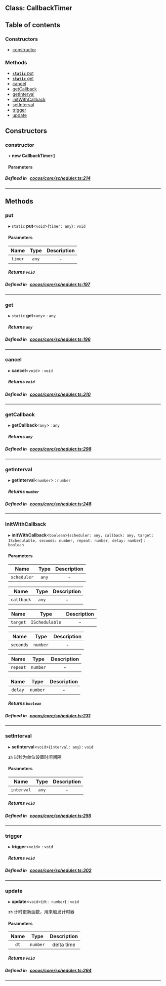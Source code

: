 
## Class: CallbackTimer





<div class="table-of-content">
<h2>Table of contents</h2>


### Constructors

- [ constructor](#constructor)

### Methods

- [ **`static`**  put](#put)
- [ **`static`**  get](#get)
- [ cancel](#cancel)
- [ getCallback](#getCallback)
- [ getInterval](#getInterval)
- [ initWithCallback](#initWithCallback)
- [ setInterval](#setInterval)
- [ trigger](#trigger)
- [ update](#update)
</div>

## Constructors


### constructor
<div style="margin-left: 10px;">

• **new CallbackTimer**()

#### Parameters
</div>

##### Defined in &nbsp;   [cocos/core/scheduler.ts:214](https://github.com/cocos-creator/engine/blob/c7bf6b8a9/cocos/core/scheduler.ts#L214)&nbsp;


---

<!---->
## Methods

### put
<div style="margin-left: 10px;">

▸ `static`  **put**<`void`\>(`timer: any`) : `void`




<!---->
<!--    #### Returns `void` -->
<!---->

#### Parameters

| Name | Type | Description |
| :------: | :------: | :------: |
| `timer` | `any` | - |



##### Returns `void`




</div>

##### Defined in &nbsp;   [cocos/core/scheduler.ts:197](https://github.com/cocos-creator/engine/blob/c7bf6b8a9/cocos/core/scheduler.ts#L197)&nbsp;
___
### get
<div style="margin-left: 10px;">

▸ `static`  **get**<`any`\> : `any`




<!---->
<!--    #### Returns `any` -->
<!---->


##### Returns `any`




</div>

##### Defined in &nbsp;   [cocos/core/scheduler.ts:196](https://github.com/cocos-creator/engine/blob/c7bf6b8a9/cocos/core/scheduler.ts#L196)&nbsp;
___
### cancel
<div style="margin-left: 10px;">

▸   **cancel**<`void`\> : `void`




<!---->
<!--    #### Returns `void` -->
<!---->


##### Returns `void`




</div>

##### Defined in &nbsp;   [cocos/core/scheduler.ts:310](https://github.com/cocos-creator/engine/blob/c7bf6b8a9/cocos/core/scheduler.ts#L310)&nbsp;
___
### getCallback
<div style="margin-left: 10px;">

▸   **getCallback**<`any`\> : `any`




<!---->
<!--    #### Returns `any` -->
<!---->


##### Returns `any`




</div>

##### Defined in &nbsp;   [cocos/core/scheduler.ts:298](https://github.com/cocos-creator/engine/blob/c7bf6b8a9/cocos/core/scheduler.ts#L298)&nbsp;
___
### getInterval
<div style="margin-left: 10px;">

▸   **getInterval**<`number`\> : `number`




<!---->
<!--    #### Returns `number` returns interval of timer
-->
<!---->


##### Returns `number`




</div>

##### Defined in &nbsp;   [cocos/core/scheduler.ts:248](https://github.com/cocos-creator/engine/blob/c7bf6b8a9/cocos/core/scheduler.ts#L248)&nbsp;
___
### initWithCallback
<div style="margin-left: 10px;">

▸   **initWithCallback**<`boolean`\>(`scheduler: any, callback: any, target: ISchedulable, seconds: number, repeat: number, delay: number`) : `boolean`




<!---->
<!--    #### Returns `boolean` -->
<!---->

#### Parameters

| Name | Type | Description |
| :------: | :------: | :------: |
| `scheduler` | `any` | - |

| Name | Type | Description |
| :------: | :------: | :------: |
| `callback` | `any` | - |

| Name | Type | Description |
| :------: | :------: | :------: |
| `target` | `ISchedulable` | - |

| Name | Type | Description |
| :------: | :------: | :------: |
| `seconds` | `number` | - |

| Name | Type | Description |
| :------: | :------: | :------: |
| `repeat` | `number` | - |

| Name | Type | Description |
| :------: | :------: | :------: |
| `delay` | `number` | - |



##### Returns `boolean`




</div>

##### Defined in &nbsp;   [cocos/core/scheduler.ts:231](https://github.com/cocos-creator/engine/blob/c7bf6b8a9/cocos/core/scheduler.ts#L231)&nbsp;
___
### setInterval
<div style="margin-left: 10px;">

▸   **setInterval**<`void`\>(`interval: any`) : `void`




**`zh`** 以秒为单位设置时间间隔





<!---->
<!--    #### Returns `void` -->
<!---->

#### Parameters

| Name | Type | Description |
| :------: | :------: | :------: |
| `interval` | `any` | - |



##### Returns `void`




</div>

##### Defined in &nbsp;   [cocos/core/scheduler.ts:255](https://github.com/cocos-creator/engine/blob/c7bf6b8a9/cocos/core/scheduler.ts#L255)&nbsp;
___
### trigger
<div style="margin-left: 10px;">

▸   **trigger**<`void`\> : `void`




<!---->
<!--    #### Returns `void` -->
<!---->


##### Returns `void`




</div>

##### Defined in &nbsp;   [cocos/core/scheduler.ts:302](https://github.com/cocos-creator/engine/blob/c7bf6b8a9/cocos/core/scheduler.ts#L302)&nbsp;
___
### update
<div style="margin-left: 10px;">

▸   **update**<`void`\>(`dt: number`) : `void`




**`zh`** 计时更新函数，用来触发计时器




<!---->
<!--    #### Returns `void` -->
<!---->

#### Parameters

| Name | Type | Description |
| :------: | :------: | :------: |
| `dt` | `number` | delta time  |



##### Returns `void`




</div>

##### Defined in &nbsp;   [cocos/core/scheduler.ts:264](https://github.com/cocos-creator/engine/blob/c7bf6b8a9/cocos/core/scheduler.ts#L264)&nbsp;
___
<!---->



